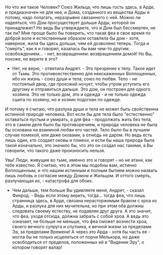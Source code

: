 Но что же такое Человек? Союз Жильца, что лишь гость здесь, в Арде, и предназначен не для нее, и Дома, созданного из вещества Арды и потому, надо полагать, неразрывно связанного с ней. Можно ли надеяться, что Дом просуществует дольше Арды, которой он принадлежит? Но ведь Вы утверждаете, что и Дом был бессмертен, не так ли? Мне проще было бы поверить, что такая феа в свое время по доброй воле и естественным образом оставляла бы дом - хотя, наверное, жила бы здесь дольше, чем ей дозволено теперь. Тогда и "смерть", как я и говорил, казалась бы вам чем-то другим: освобождением... - нет, возвращением: возвращением домой! Но Вы, похоже, не верите в это?

- Нет, не верю, - ответила Андрет. - Это презрение к телу. Такое идет от Тьмы. Это противоестественно для неискаженных Воплощенных, ибо их жизнь - союз души и тела, союз по любви. Тело - не постоялый двор, где проезжий ночует, чтобы утром уступить его другому и отправиться дальше. Это дом, он построен для одного хозяина. Это не только дом, это и одежда - и не только одежда сшита по хозяину, но и хозяин подогнан по одежде.

И потому я считаю, что разлука души и тела не может быть свойственна истинной природе человека. Вот если бы для тела было "естественно" оставаться пустым и умирать, а для феа - продолжать жить без тела, это в самом деле было бы противоречием, и природа человека не была бы основана на взаимной любви его частей. Тело было бы в лучшем случае помехой, или даже оковами, а отнюдь не даром. Но ведь есть лишь один, кто создает оковы и помехи, и если бы наша природа была такой изначально, это значило бы, что это он создал нас такими, а Вы говорили, что такого даже произносить нельзя.

Увы! Люди, живущие во тьме, именно это и говорят - но не атани, как тебе известно. Я считаю, что в этом мы подобны вам, истинно Воплощенным, и что нашим истинным и полным бытием можно назвать лишь любовь и согласие между Домом и Жильцом. И оттого смерть, разлучающая их, - катастрофа для обоих.

- Чем дальше, тем больше Вы удивляете меня, Андрет, - сказал Финрод. - Ведь если этому верить, тогда... тогда феа, что лишь странница здесь, в Арде, связана нерасторжимым браком с хроа из Арды, и разлука для них мучительна, но при этом оба должны следовать своему естеству, не подавляя друг друга. А это значит, что феа, уходя отсюда, должна забрать с собой хроа. А ведь это означает, не больше не меньше, что феа сможет вознести хроа, своего вечного супруга и спутника, к вечной жизни за пределами Эа, за пределами Времени! А через это Арда - хотя бы часть ее - могла бы не только исцелиться от порчи Мелькора, но даже освободиться от пределов, положенных ей в "Видении Эру", о котором говорят валар!
